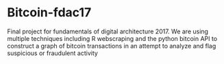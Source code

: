 # Bitcoin-fdac17
Final project for fundamentals of digital architecture 2017.  We are using multiple techniques including R webscraping and the python bitcoin API to construct a graph of bitcoin transactions in an attempt to analyze and flag suspicious or fraudulent activity
